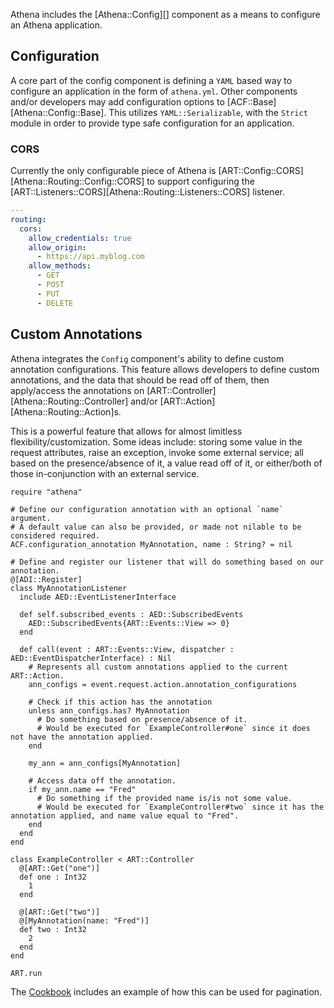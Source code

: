 Athena includes the [Athena::Config][] component as a means to configure an Athena application.

## Configuration

A core part of the config component is defining a `YAML` based way to configure an application in the form of `athena.yml`.  Other components and/or developers may add configuration options to [ACF::Base][Athena::Config::Base].  This utilizes `YAML::Serializable`, with the `Strict` module in order to provide type safe configuration for an application.

### CORS

Currently the only configurable piece of Athena is [ART::Config::CORS][Athena::Routing::Config::CORS] to support configuring the [ART::Listeners::CORS][Athena::Routing::Listeners::CORS] listener.

```yaml
---
routing:
  cors:
    allow_credentials: true
    allow_origin: 
      - https://api.myblog.com
    allow_methods:
      - GET
      - POST
      - PUT
      - DELETE
```

## Custom Annotations

Athena integrates the `Config` component's ability to define custom annotation configurations.  This feature allows developers to define custom annotations, and the data that should be read off of them, then apply/access the annotations on [ART::Controller][Athena::Routing::Controller] and/or [ART::Action][Athena::Routing::Action]s.

This is a powerful feature that allows for almost limitless flexibility/customization.  Some ideas include: storing some value in the request attributes, raise an exception, invoke some external service; all based on the presence/absence of it, a value read off of it, or either/both of those in-conjunction with an external service.

```crystal
require "athena"

# Define our configuration annotation with an optional `name` argument.
# A default value can also be provided, or made not nilable to be considered required.
ACF.configuration_annotation MyAnnotation, name : String? = nil

# Define and register our listener that will do something based on our annotation.
@[ADI::Register]
class MyAnnotationListener
  include AED::EventListenerInterface

  def self.subscribed_events : AED::SubscribedEvents
    AED::SubscribedEvents{ART::Events::View => 0}
  end

  def call(event : ART::Events::View, dispatcher : AED::EventDispatcherInterface) : Nil
    # Represents all custom annotations applied to the current ART::Action.
    ann_configs = event.request.action.annotation_configurations

    # Check if this action has the annotation
    unless ann_configs.has? MyAnnotation
      # Do something based on presence/absence of it.
      # Would be executed for `ExampleController#one` since it does not have the annotation applied.
    end

    my_ann = ann_configs[MyAnnotation]

  	# Access data off the annotation.
    if my_ann.name == "Fred"
      # Do something if the provided name is/is not some value.
      # Would be executed for `ExampleController#two` since it has the annotation applied, and name value equal to "Fred".
    end
  end
end

class ExampleController < ART::Controller
  @[ART::Get("one")]
  def one : Int32
    1
  end

  @[ART::Get("two")]
  @[MyAnnotation(name: "Fred")]
  def two : Int32
    2
  end
end

ART.run
```

The [Cookbook](../cookbook/listeners#pagination) includes an example of how this can be used for pagination.
